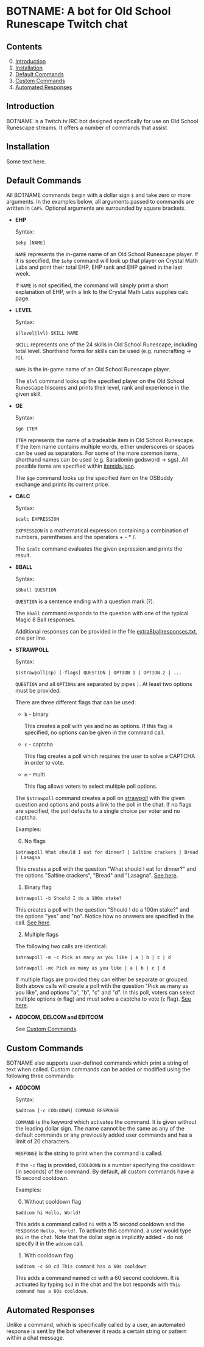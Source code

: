 # BOTNAME: A bot for Old School Runescape Twitch chat

## Contents

0. [Introduction](#introduction)
1. [Installation](#installation)
2. [Default Commands](#default-commands)
3. [Custom Commands](#custom-commands)
4. [Automated Responses](#automated-responses)

## Introduction

BOTNAME is a Twitch.tv IRC bot designed specifically for use on Old School Runescape streams. It offers a number of commands that assist

## Installation

Some text here.

## Default Commands

All BOTNAME commands begin with a dollar sign `$` and take zero or more arguments.
In the examples below, all arguments passed to commands are written in `CAPS`.
Optional arguments are surrounded by square brackets.

* **EHP**

  Syntax:
  ```
  $ehp [NAME]
  ```

  `NAME` represents the in-game name of an Old School Runescape player. If it is specified, the `$ehp` command will look up that player on Crystal Math Labs and print their total EHP, EHP rank and EHP gained in the last week.

  If `NAME` is not specified, the command will simply print a short explanation of EHP, with a link to the Crystal Math Labs supplies calc page.

* **LEVEL**

  Syntax:
  ```
  $(level|lvl) SKILL NAME
  ```

  `SKILL` represents one of the 24 skills in Old School Runescape, including total level. Shorthand forms for skills can be used (e.g. runecrafting -> rc).

  `NAME` is the in-game name of an Old School Runescape player.

  The `$lvl` command looks up the specified player on the Old School Runescape hiscores and prints their level, rank and experience in the given skill.

* **GE**

  Syntax:
  ```
  $ge ITEM
  ```

  `ITEM` represents the name of a tradeable item in Old School Runescape. If the item name contains multiple words, either underscores or spaces can be used as separators. For some of the more common items, shorthand names can be used (e.g. Saradomin godsword -> sgs). All possible items are specified within [itemids.json](/itemids.json).

  The `$ge` command looks up the specified item on the OSBuddy exchange and prints its current price.

* **CALC**

  Syntax:
  ```
  $calc EXPRESSION
  ```

  `EXPRESSION` is a mathematical expression containing a combination of numbers, parentheses and the operators + - * /.

  The `$calc` command evaluates the given expression and prints the result.

* **8BALL**

  Syntax:
  ```
  $8ball QUESTION
  ```

  `QUESTION` is a sentence ending with a question mark (?).

  The `8ball` command responds to the question with one of the typical Magic 8 Ball responses.

  Additional responses can be provided in the file [extra8ballresponses.txt](/extra8ballresponses.txt), one per line.

* **STRAWPOLL**

  Syntax:
  ```
  $(strawpoll|sp) [-flags] QUESTION | OPTION 1 | OPTION 2 | ...
  ```

  `QUESTION` and all `OPTION`s are separated by pipes `|`. At least two options must be provided.

  There are three different flags that can be used:
    * `b` - binary

      This creates a poll with yes and no as options.
      If this flag is specified, no options can be given in the command call.

    * `c` - captcha

      This flag creates a poll which requires the user to solve a CAPTCHA in order to vote.

    * `m` - multi

      This flag allows voters to select multiple poll options.

  The `$strawpoll` command creates a poll on [strawpoll](http://strawpoll.me) with the given question and options and posts a link to the poll in the chat.
  If no flags are specified, the poll defaults to a single choice per voter and no captcha.

  Examples:

  0. No flags

    ```
    $strawpoll What should I eat for dinner? | Saltine crackers | Bread | Lasagna
    ```

    This creates a poll with the question "What should I eat for dinner?" and the options "Saltine crackers", "Bread" and "Lasagna".
    [See here](http://strawpoll.me/6572349).

  1. Binary flag

    ```
    $strawpoll -b Should I do a 100m stake?
    ```

    This creates a poll with the question "Should I do a 100m stake?" and the options "yes" and "no".
    Notice how no answers are specified in the call.
    [See here](http://strawpoll.me/6572366).

  2. Multiple flags

    The following two calls are identical:
    ```
    $strawpoll -m -c Pick as many as you like | a | b | c | d
    ```
    ```
    $strawpoll -mc Pick as many as you like | a | b | c | d
    ```

    If multiple flags are provided they can either be separate or grouped.
    Both above calls will create a poll with the question "Pick as many as you like", and options "a", "b", "c" and "d".
    In this poll, voters can select multiple options (`m` flag) and must solve a captcha to vote (`c` flag).
    [See here](http://strawpoll.me/6572393).

* **ADDCOM, DELCOM and EDITCOM**

  See [Custom Commands](#custom-commands).

## Custom Commands

BOTNAME also supports user-defined commands which print a string of text when called.
Custom commands can be added or modified using the following three commands:

* **ADDCOM**

  Syntax:
  ```
  $addcom [-c COOLDOWN] COMMAND RESPONSE
  ```

  `COMMAND` is the keyword which activates the command. It is given without the leading dollar sign. The name cannot be the same as any of the default commands or any previously added user commands and has a limit of 20 characters.

  `RESPONSE` is the string to print when the command is called.

  If the `-c` flag is provided, `COOLDOWN` is a number specifying the cooldown (in seconds) of the command. By default, all custom commands have a 15 second cooldown.

  Examples:

  0. Without cooldown flag
    ```
    $addcom hi Hello, World!
    ```

    This adds a command called `hi` with a 15 second cooldown and the response `Hello, World!`. To activate this command, a user would type `$hi` in the chat. Note that the dollar sign is implicitly added - do not specify it in the `addcom` call.

  1. With cooldown flag
    ```
    $addcom -c 60 cd This command has a 60s cooldown
    ```

    This adds a command named `cd` with a 60 second cooldown. It is activated by typing `$cd` in the chat and the bot responds with `This command has a 60s cooldown`.

## Automated Responses

Unlike a command, which is specifically called by a user, an automated response is sent by the bot whenever it reads a certain string or pattern within a chat message.
